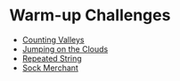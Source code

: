 # Warm-up Challenges

- [Counting Valleys](./Counting-Valleys)
- [Jumping on the Clouds](./Jumping-on-the-Clouds)
- [Repeated String](./Repeated-String)
- [Sock Merchant](./Sock-Merchant)
